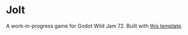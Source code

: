 # Jolt

A work-in-progress game for Godot Wild Jam 72. Built with [this template](https://maaack.itch.io/godot-game-template).
